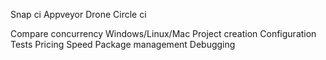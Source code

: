 Snap ci
Appveyor
Drone
Circle ci

Compare concurrency
Windows/Linux/Mac
Project creation
Configuration 
Tests
Pricing
Speed
Package management
Debugging